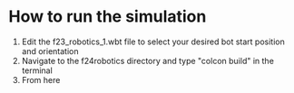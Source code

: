 <h1> How to run the simulation </h1>

<ol>
    <li>Edit the f23_robotics_1.wbt file to select your desired bot start position and orientation</li>
    <li>Navigate to the f24robotics directory and type "colcon build" in the terminal</li>
    <li>From here 
</ol>